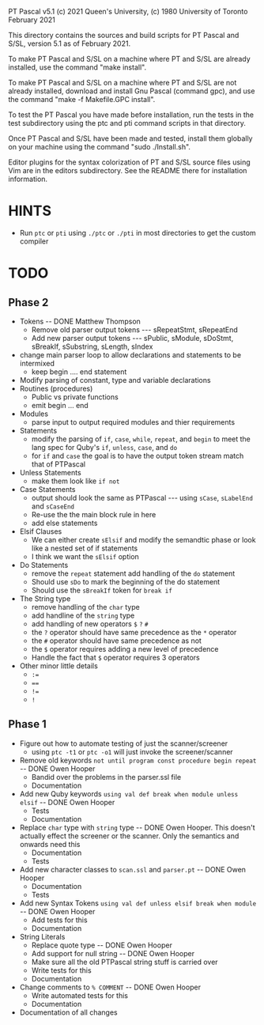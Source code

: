 PT Pascal v5.1 (c) 2021 Queen's University, (c) 1980 University of Toronto
February 2021

This directory contains the sources and build scripts for 
PT Pascal and S/SL, version 5.1 as of February 2021.

To make PT Pascal and S/SL on a machine where PT and S/SL 
are already installed, use the command "make install".

To make PT Pascal and S/SL on a machine where PT and S/SL 
are not already installed, download and install Gnu Pascal
(command gpc), and use the command "make -f Makefile.GPC install".

To test the PT Pascal you have made before installation,
run the tests in the test subdirectory using the ptc and pti
command scripts in that directory.

Once PT Pascal and S/SL have been made and tested, install them 
globally on your machine using the command "sudo ./Install.sh".

Editor plugins for the syntax colorization of PT and S/SL
source files using Vim are in the editors subdirectory.
See the README there for installation information.
# HINTS
- Run `ptc` or `pti` using `./ptc` or `./pti` in most directories to get the custom compiler

# TODO 

## Phase 2
- Tokens -- DONE Matthew Thompson
   - Remove old parser output tokens --- sRepeatStmt, sRepeatEnd
   - Add new parser output tokens    --- sPublic, sModule, sDoStmt, sBreakIf, sSubstring, sLength, sIndex
- change main parser loop to allow declarations and statements to be intermixed
   - keep begin .... end statement
- Modify parsing of constant, type and variable declarations
- Routines (procedures)
   - Public vs private functions
   - emit begin ... end
- Modules
   - parse input to output required modules and thier requirements
- Statements
   - modify the parsing of `if`, `case`, `while`, `repeat`, and `begin` to meet the lang spec for Quby's `if`, `unless`, `case`, and `do`
   - for `if` and `case` the goal is to have the output token stream match that of PTPascal
- Unless Statements 
   - make them look like `if not` 
- Case Statements 
   - output should look the same as PTPascal --- using `sCase`, `sLabelEnd` and `sCaseEnd`
   - Re-use the the main block rule in here
   - add else statements 
- Elsif Clauses
   - We can either create `sElsif` and modify the semandtic phase or look like a nested set of if statements
   - I think we want the `sElsif` option
- Do Statements
   - remove the `repeat` statement add handling of the `do` statement
   - Should use `sDo` to mark the beginning of the do statement
   - Should use the `sBreakIf` token for `break if`
- The String type
   - remove handling of the `char` type 
   - add handline of the `string` type
   - add handling of new operators `$` `?` `#` 
   - the `?` operator should have same precedence as the `*` operator
   - the `#` operator should have same precedence as not
   - the `$` operator requires adding a new level of precedence
   - Handle the fact that `$` operator requires 3 operators
- Other minor little details
   - `:=`
   - `==`
   - `!=` 
   - `!`

## Phase 1
- Figure out how to automate testing of just the scanner/screener
   - using `ptc -t1` or `ptc -o1` will just invoke the screener/scanner
- Remove old keywords `not until program const procedure begin repeat` -- DONE Owen Hooper
   - Bandid over the problems in the parser.ssl file
   - Documentation
- Add new Quby keywords `using val def break when module unless elsif` -- DONE Owen Hooper
   - Tests
   - Documentation
- Replace `char` type with `string` type -- DONE Owen Hooper. This doesn't actually effect the screener or the scanner. Only the semantics and onwards need this
   - Documentation
   - Tests
- Add new character classes to `scan.ssl` and `parser.pt` -- DONE Owen Hooper
   - Documentation
   - Tests
- Add new Syntax Tokens `using val def unless elsif break when module` -- DONE Owen Hooper
   - Add tests for this
   - Documentation
- String Literals 
   - Replace quote type -- DONE Owen Hooper
   - Add support for null string -- DONE Owen Hooper
   - Make sure all the old PTPascal string stuff is carried over
   - Write tests for this
   - Documentation
- Change comments to `% COMMENT` -- DONE Owen Hooper
   - Write automated tests for this 
   - Documentation
- Documentation of all changes
